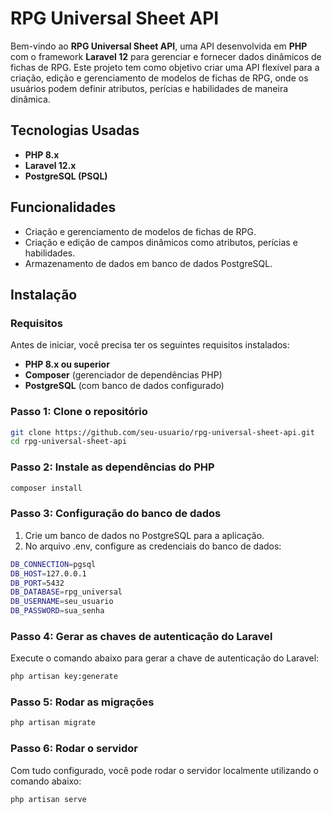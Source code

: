 # RPG Universal Sheet API

Bem-vindo ao **RPG Universal Sheet API**, uma API desenvolvida em **PHP** com o framework **Laravel 12** para gerenciar e fornecer dados dinâmicos de fichas de RPG. Este projeto tem como objetivo criar uma API flexível para a criação, edição e gerenciamento de modelos de fichas de RPG, onde os usuários podem definir atributos, perícias e habilidades de maneira dinâmica.

## Tecnologias Usadas

- **PHP 8.x**
- **Laravel 12.x**
- **PostgreSQL (PSQL)**
  
## Funcionalidades

- Criação e gerenciamento de modelos de fichas de RPG.
- Criação e edição de campos dinâmicos como atributos, perícias e habilidades.
- Armazenamento de dados em banco de dados PostgreSQL.

## Instalação

### Requisitos

Antes de iniciar, você precisa ter os seguintes requisitos instalados:

- **PHP 8.x ou superior**
- **Composer** (gerenciador de dependências PHP)
- **PostgreSQL** (com banco de dados configurado)

### Passo 1: Clone o repositório

```bash
git clone https://github.com/seu-usuario/rpg-universal-sheet-api.git
cd rpg-universal-sheet-api
```

### Passo 2: Instale as dependências do PHP

```bash
composer install
```

### Passo 3: Configuração do banco de dados

1. Crie um banco de dados no PostgreSQL para a aplicação.
2. No arquivo .env, configure as credenciais do banco de dados:

```bash
DB_CONNECTION=pgsql
DB_HOST=127.0.0.1
DB_PORT=5432
DB_DATABASE=rpg_universal
DB_USERNAME=seu_usuario
DB_PASSWORD=sua_senha
```

### Passo 4: Gerar as chaves de autenticação do Laravel
Execute o comando abaixo para gerar a chave de autenticação do Laravel:
```bash
php artisan key:generate
```

### Passo 5: Rodar as migrações
```bash
php artisan migrate
```

### Passo 6: Rodar o servidor
Com tudo configurado, você pode rodar o servidor localmente utilizando o comando abaixo:
```bash
php artisan serve
```

